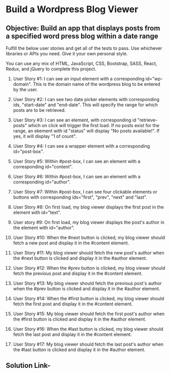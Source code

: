 # Build a Wordpress Blog Viewer

## Objective: Build an app that displays posts from a specified word press blog within a date range

Fulfill the below user stories and get all of the tests to pass. Use whichever libraries or APIs you need. Give it your own personal style.

You can use any mix of HTML, JavaScript, CSS, Bootstrap, SASS, React, Redux, and jQuery to complete this project.

01. User Story #1: I can see an input element with a corresponding id="wp-domain". This is the domain name of the wordpress blog to be entered by the user.

02. User Story #2: I can see two date picker elements with corresponding ids, "start-date" and "end-date". This will specify the range for which posts are to be retrieved.

03. User Story #3: I can see an element, with corresponding id "retrieve-posts" which on click will trigger the first load. If no posts exist for the range, an ekement with id "status" will display "No posts available!". If yes, it will display "1 of count".

04. User Story #4: I can see a wrapper element with a corresponding id="post-box".

05. User Story #5: Within #post-box, I can see an element with a corresponding id="content".

06. User Story #6: Within #post-box, I can see an element with a corresponding id="author".

07. User Story #7: Within #post-box, I can see four clickable elements or buttons with corresponding ids="first", "prev", "next" and "last".

08. User Story #8: On first load, my blog viewer displays the first post in the element with id="text".

09. User story #9: On first load, my blog viewer displays the post's author in the element with id="author".

10. User Story #10: When the #next button is clicked, my blog viewer should fetch a new post and display it in the #content element.

11. User Story #11: My blog viewer should fetch the new post's author when the #next button is clicked and display it in the #author element.

12. User Story #12: When the #prev button is clicked, my blog viewer should fetch the previous post and display it in the #content element.

13. User Story #13: My blog viewer should fetch the previous post's author when the #prev button is clicked and display it in the #author element.

14. User Story #14: When the #first button is clicked, my blog viewer should fetch the first post and display it in the #content element.

15. User Story #15: My blog viewer should fetch the first post's author when the #first button is clicked and display it in the #author element.

16. User Story #16: When the #last button is clicked, my blog viewer should fetch the last post and display it in the #content element.

17. User Story #17: My blog viewer should fetch the last post's author when the #last button is clicked and display it in the #author element.

## Solution Link-
